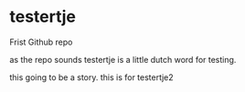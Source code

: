 # testertje
Frist Github repo

as the repo sounds testertje is a little dutch word for testing.

this going to be a story. this is for testertje2
